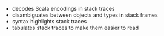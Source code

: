 - decodes Scala encodings in stack traces
- disambiguates between objects and types in stack frames
- syntax highlights stack traces
- tabulates stack traces to make them easier to read
